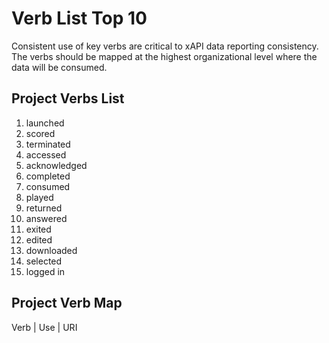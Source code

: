 # Verb List Top 10

Consistent use of key verbs are critical to xAPI data reporting consistency.  The verbs should be mapped at the highest organizational level where the data will be consumed.

## Project Verbs List

1. launched
2. scored
3. terminated
4. accessed
5. acknowledged
6. completed
7. consumed
8. played
9. returned
10. answered
11. exited
12. edited
13. downloaded
14. selected
15. logged in

## Project Verb Map

Verb | Use | URI